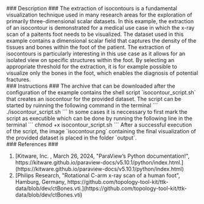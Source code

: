 <div id="description" outline_label="Description" outline_indent="0" markdown="1">
### Description ###
The extraction of isocontours is a fundamental visualization technique used in many research areas for the exploration of primarily three-dimensional scalar datasets.
In this example, the extraction of an isocontour is demonstrated for a medical use case in which the x-ray scan of a paitents foot needs to be visualized.
The dataset used in this example contains a dimensional scalar field that captures the density of the tissues and bones within the foot of the patient.
The extraction of isocontours is particularly interesting in this use case as it allows for an isolated view on specific structures within the foot.
By selecting an appropriate threshold for the extraction, it is for example possible to visualize only the bones in the foot, which enables the diagnosis of potential fractures.
</div>
<div id="instructions" outline_label="Instructions" outline_indent="0" markdown="1">
### Instructions ###
The archive that can be downloaded after the configuration of the example contains the shell script `isocontour_script.sh` that creates an isocontour for the provided dataset.
The script can be started by ruinning the following command in the terminal
```
./isocontour_script.sh
```
In some cases it is neccessary to first mark the script as executible which can be done by running the following line in the terminal
```
chmod +x isocontour_script.sh
```
After a successful execution of the script, the image `isocontour.png` containing the final visualization of the provided dataset is placed in the folder `output`.
</div>
<div id="references" outline_label="References" outline_indent="0" markdown="1">
### References ###
<ol class="visualization-reference">
    <li id="citation_paraview_python_api">[Kitware, Inc. , March 26, 2024, "ParaView’s Python documentation!", https://kitware.github.io/paraview-docs/v5.10.1/python/index.html.](https://kitware.github.io/paraview-docs/v5.10.1/python/index.html)</li>
    <li id="citation_preview_dataset">[Philips Research, "Rotational C-arm x-ray scan of a human foot", Hamburg, Germany, https://github.com/topology-tool-kit/ttk-data/blob/dev/ctBones.vti.](https://github.com/topology-tool-kit/ttk-data/blob/dev/ctBones.vti)</li>
</ol>
</div>